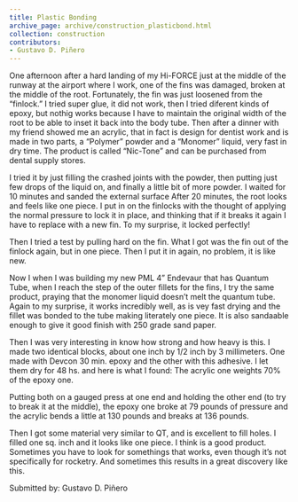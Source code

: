 ```yaml
---
title: Plastic Bonding
archive_page: archive/construction_plasticbond.html
collection: construction
contributors:
- Gustavo D. Piñero
---
```

One afternoon after a hard landing of my Hi-FORCE just at the middle of the runway at the airport where I work, one of the fins was damaged, broken at the middle of the root.
Fortunately, the fin was just loosened from the “finlock.”
I tried super glue, it did not work, then I tried diferent kinds of epoxy, but nothig works because I have to maintain the original width of the root to be able to inset it back into the body tube.
Then after a dinner with my friend showed me an acrylic, that in fact is design for dentist work and is made in two parts, a “Polymer” powder and a “Monomer” liquid, very fast in dry time.
The product is called “Nic-Tone” and can be purchased from dental supply stores.

I tried it by just filling the crashed joints with the powder, then putting just few drops of the liquid on, and finally a little bit of more powder.
I waited for 10 minutes and sanded the external surface After 20 minutes, the root looks and feels like one piece.
I put in on the finlocks with the thought of applying the normal pressure to lock it in place, and thinking that if it breaks it again I have to replace with a new fin.
To my surprise, it locked perfectly!

Then I tried a test by pulling hard on the fin.
What I got was the fin out of the finlock again, but in one piece.
Then I put it in again, no problem, it is like new.

Now I when I was building my new PML 4” Endevaur that has Quantum Tube, when I reach the step of the outer fillets for the fins, I try the same product, praying that the monomer liquid doesn’t melt the quantum tube.
Again to my surprise, it works incredibly well, as is vey fast drying and the fillet was bonded to the tube making literately one piece.
It is also sandaable enough to give it good finish with 250 grade sand paper.

Then I was very interesting in know how strong and how heavy is this.
I made two identical blocks, about one inch by 1/2 inch by 3 millimeters.
One made with Devcon 30 min.
epoxy and the other with this adhesive.
I let them dry for 48 hs.
and here is what I found: The acrylic one weights 70% of the epoxy one.

Putting both on a gauged press at one end and holding the other end (to try to break it at the middle), the epoxy one broke at 79 pounds of pressure and the acrylic bends a little at 130 pounds and breaks at 136 pounds.

Then I got some material very similar to QT, and is excellent to fill holes.
I filled one sq. inch and it looks like one piece.
I think is a good product.
Sometimes you have to look for somethings that works, even though it’s not specifically for rocketry.
And sometimes this results in a great discovery like this.

Submitted by: Gustavo D. Piñero

